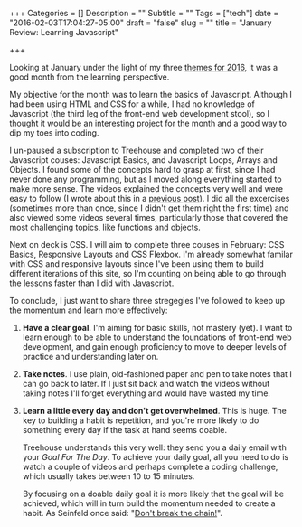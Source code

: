 +++
Categories = []
Description = ""
Subtitle = ""
Tags = ["tech"]
date = "2016-02-03T17:04:27-05:00"
draft = "false"
slug = ""
title = "January Review: Learning Javascript"

+++

Looking at January under the light of my three [themes for 2016](/post/3words16/), it was a good month from the learning perspective. 

My objective for the month was to learn the basics of Javascript. Although I had been using HTML and CSS for a while, I had no knowledge of Javascript (the third leg of the front-end web development stool), so I thought it would be an interesting project for the month and a good way to dip my toes into coding.

I un-paused a subscription to Treehouse and completed two of their Javascript couses: Javascript Basics, and Javascript Loops, Arrays and Objects. I found some of the concepts hard to grasp at first, since I had never done any programming, but as I moved along everything started to make more sense. The videos explained the concepts very well and were easy to follow (I wrote about this in a [previous post](/post/onlineed)). I did all the excercises (sometimes more than once, since I didn't get them right the first time) and also viewed some videos several times, particularly those that covered the most challenging topics, like functions and objects.

Next on deck is CSS. I will aim to complete three couses in February: CSS Basics, Responsive Layouts and CSS Flexbox. I'm already somewhat familar with CSS and responsive layouts since I've been using them to build different iterations of this site, so I'm counting on being able to go through the lessons faster than I did with Javascript.

To conclude, I just want to share three stregegies I've followed to keep up the momentum and learn more effectively:

1. **Have a clear goal**. I'm aiming for basic skills, not mastery (yet). I want to learn enough to be able to understand the foundations of front-end web development, and gain enough proficiency to move to deeper levels of practice and understanding later on. 
2. **Take notes**. I use plain, old-fashioned paper and pen to take notes that I can go back to later. If I just sit back and watch the videos without taking notes I'll forget everything and would have wasted my time. 
3. **Learn a little every day and don't get overwhelmed**. This is huge. The key to building a habit is repetition, and you're more likely to do something every day if the task at hand seems doable.
 
	Treehouse understands this very well: they send you a daily email with your *Goal For The Day*. To achieve your daily goal, all you need to do is watch a couple of videos and perhaps complete a coding challenge, which usually takes between 10 to 15 minutes. 

	By focusing on a doable daily goal it is more likely that the goal will be achieved, which will in turn build the momentum needed to create a habit. As Seinfeld once said: "[Don't break the chain!](http://lifehacker.com/281626/jerry-seinfelds-productivity-secret)". 

